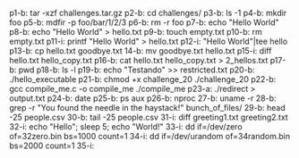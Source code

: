 p1-b: tar -xzf challenges.tar.gz 
p2-b: cd challenges/
p3-b: ls -1
p4-b: mkdir foo
p5-b: mdfir -p foo/bar/1/2/3
p6-b: rm -r foo
p7-b: echo "Hello World"
p8-b: echo "Hello World" > hello.txt
p9-b: touch empty.txt
p10-b: rm empty.txt
p11-i: printf "Hello World" > hello.txt
p12-i: "Hello World"|tee hello
p13-b: cp hello.txt goodbye.txt
14-b: mv goodbye.txt hello.txt
p15-i: diff hello.txt hello_copy.txt
p16-b: cat hello.txt hello_copy.txt > 2_hellos.txt
p17-b: pwd
p18-b: ls -l
p19-b: echo "Testando" >> restricted.txt
p20-b: ./hello_executable
p21-b: 
chmod +x challenge_20 
./challenge_20
p22-b:
gcc compile_me.c -o compile_me
./compile_me
p23-a: ./redirect > output.txt
p24-b: date
p25-b: ps aux
p26-b: nproc
27-b: uname -r
28-b: grep -r "You found the needle in the haystack!" bunch_of_files/
29-b: head -25 people.csv
30-b: tail -25 people.csv
31-i: diff greeting1.txt greeting2.txt
32-i: echo "Hello"; sleep 5; echo "World!"
33-i: dd if=/dev/zero of=32zero.bin bs=1000 count=1
34-i: dd if=/dev/urandom of=34random.bin bs=2000 count=1
35-i:




















